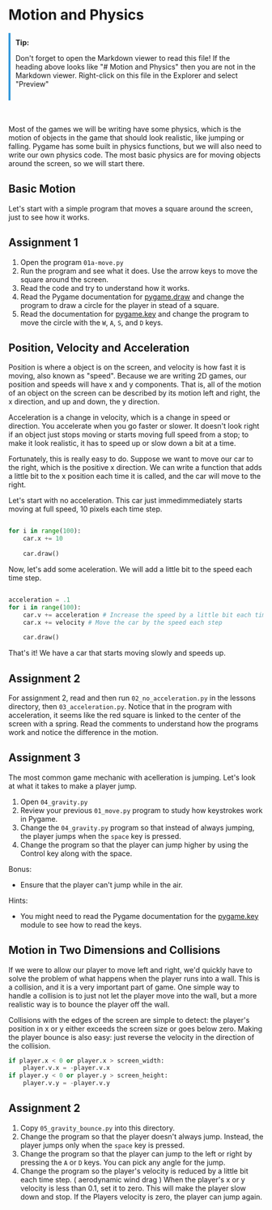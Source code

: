 # Motion and Physics

<div style="border-left: 4px solid #3498db; padding: 10px;">
    <strong>Tip:</strong> <p>Don't forget to open the Markdown viewer to read this file!
     If the heading above looks like "# Motion and Physics" then you are not in the Markdown viewer.
Right-click on this file in the Explorer and select "Preview"</p>
</div><br/><br/>

Most of the games we will be writing have some physics, which is the motion of
objects in the game that should look realistic, like jumping or falling. Pygame
has some built in physics functions, but we will also need to write our own
physics code. The most basic physics are for moving objects around the screen,
so we will start there. 

## Basic Motion

Let's start with a simple program that moves a square around the screen, just to
see how it works. 

## Assignment 1

1. Open the program `01a-move.py` 
2. Run the program and see what it does. Use the arrow keys to move the square
   around the screen.
3. Read the code and try to understand how it works.
4. Read the Pygame documentation for
   [pygame.draw](https://www.pygame.org/docs/ref/draw.html) and change the
   program to draw a circle for the player in stead of a square.
5. Read the documentation for
   [pygame.key](https://www.pygame.org/docs/ref/key.html) and change the program
   to move the circle with the `W`, `A`, `S`, and `D` keys.

## Position, Velocity and Acceleration

Position is where a object is on the screen, and velocity is how fast it is
moving, also known as "speed". Because we are writing 2D games, our position and
speeds will have x and y components. That is, all of the motion of an object on
the screen can be described by its motion left and right, the x direction, and
up and down, the y direction.

Acceleration is a change in velocity, which is a change in speed or direction.
You accelerate when you go faster or slower. It doesn't look right if an object
just stops moving or starts moving full speed from a stop; to make it look
realistic, it has to speed up or slow down a bit at a time. 

Fortunately, this is really easy to do. Suppose we want to move our car to the right, 
which is the positive x direction. We can write a function that adds a little bit to the
x position each time it is called, and the car will move to the right. 

Let's start with no acceleration. This car just immedimmediately  starts moving at full speed, 
10 pixels each time step. 
```python

for i in range(100):
    car.x += 10
    
    car.draw()

```

Now, let's add some aceleration. We will add a little bit to the speed each time step. 
```python

acceleration = .1
for i in range(100):
    car.v += acceleration # Increase the speed by a little bit each time step
    car.x += velocity # Move the car by the speed each step
    
    car.draw()

```

That's it! We have a car that starts moving slowly and speeds up.

## Assignment 2

For assignment 2, read and then run `02_no_acceleration.py` in the
lessons directory, then `03_acceleration.py`. Notice that in the
program with acceleration, it seems like the red square is linked to the center
of the screen with a spring. Read the comments to understand how the programs
work and notice the difference in the motion. 

## Assignment 3

The most common game mechanic with acelleration is jumping. Let's look at
what it takes to make a player jump.

1. Open `04_gravity.py` 
2. Review your previous `01_move.py` program to study how keystrokes work in
   Pygame.
3. Change the `04_gravity.py` program so that instead of always jumping, the
   player jumps when the `space` key is pressed.
4. Change the program so that the player can jump higher by using the Control
   key along with the space. 

Bonus: 
* Ensure that the player can't jump while in the air.


Hints: 
* You might need to read the Pygame documentation for the
  [pygame.key](https://www.pygame.org/docs/ref/key.html) module to see how to
  read the keys.


## Motion in Two Dimensions and Collisions

If we were to allow our player to move left and right, we'd quickly have to
solve the problem of what happens when the player runs into a wall. This is a
collision, and it is a very important part of game. One simple way to handle a
collision is to just not let the player move into the wall, but a more realistic
way is to bounce the player off the wall.

Collisions with the edges of the screen are simple to detect: the player's position in x or y either
exceeds the screen size or goes below zero. Making the player bounce is also easy: just reverse the
velocity in the direction of the collision. 

```python
if player.x < 0 or player.x > screen_width:
    player.v.x = -player.v.x
if player.y < 0 or player.y > screen_height:
    player.v.y = -player.v.y
```

## Assignment 2

1. Copy `05_gravity_bounce.py` into this directory.
2. Change the program so that the player doesn't always jump. Instead, the player
   jumps only when the `space` key is pressed.
3. Change the program so that the player can jump to the left or right by pressing
   the `A` or `D` keys. You can pick any angle for the jump. 
4. Change the program so the player's velocity is reduced by a little bit each
   time step. ( aerodynamic wind drag ) When the player's x or y velocity is
   less than 0.1, set it to zero. This will make the player slow down and stop.
   If the Players velocity is zero, the player can jump again. 